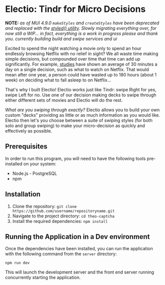 # Electio: Tindr for Micro Decisions

**NOTE:** *as of MUI 4.9.0 `makeStyles` and `createStyles` have been deprecated and replaced with the [styled() utility](https://mui.com/system/styled/). Slowly migrating everything over, for now still a WIP... in fact, everything is a work in progress please and thank you. currently building build and swipe services and ui*

Excited to spend the night watching a movie only to spend an hour endlessly browsing Netflix with no relief in sight? We all waste time making simple decisions, but compounded over time that time can add up significantly. For example, [studies](https://www.pcmag.com/news/netflix-users-waste-ton-of-time-searching-for-something-to-watch) have shown an average of 30 minutes a day on a single decision, such as what to watch on Netflix. That would mean after one year, a person could have wasted up to 180 hours (about 1 week) on deciding what to fall asleep to on Netflix...

That's why I built Electio! Electio works just like Tindr: swipe Right for yes, swipe Left for no. Use one of our decision making decks to swipe through either different sets of movies and Electio will do the rest. 

*What are you swiping through exactly?* 
Electio allows you to build your own custom "decks" providing as little or as much information as you would like. Electio then let's you choose between a suite of swiping styles (for both solo and group swiping) to make your micro-decision as quickly and effectively as possible. 

## Prerequisites

In order to run this program, you will need to have the following tools pre-installed on your system:

- Node.js - PostgreSQL
- npm

## Installation

1. Clone the repository: `git clone https://github.com/username/repositoryname.git`
2. Navigate to the project directory: `cd theo-captcha`
3. Install the required dependencies: `npm install`

## Running the Application in a Dev environment

Once the dependencies have been installed, you can run the application with the following command from the `server` directory:

`npm run dev`

This will launch the development server and the front end server running concurrently starting the application.
